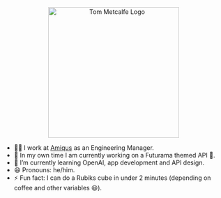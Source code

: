 <p style="margin:auto;width:100%;text-align: center">
    <a href="https://www.iamtommetcalfe.com" target="_blank" title="Tom Metcalfe Website">
        <img alt="Tom Metcalfe Logo" src="https://www.iamtommetcalfe.com/img/tom-metcalfe-logo.png"
            width="300">
    </a>
</p>

- 🧑‍💻 I work at [Amiqus](https://www.amiqus.co) as an Engineering Manager.
- 🔭 In my own time I am currently working on a Futurama themed API 🤖.
- 🌱 I’m currently learning OpenAI, app development and API design.
- 😄 Pronouns: he/him.
- ⚡ Fun fact: I can do a Rubiks cube in under 2 minutes (depending on coffee and other variables 😆).
